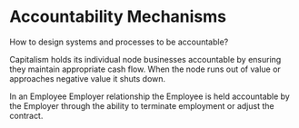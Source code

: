 # Accountability Mechanisms

How to design systems and processes to be accountable?

Capitalism holds its individual node businesses accountable by ensuring they maintain appropriate cash flow. When the node runs out of value or approaches negative value it shuts down.

In an Employee Employer relationship the Employee is held accountable by the Employer through the ability to terminate employment or adjust the contract.